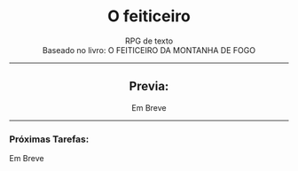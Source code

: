 <h1 align="center"> O feiticeiro </h1>

<div align="center">
 RPG de texto<br>Baseado no livro: O FEITICEIRO DA MONTANHA DE FOGO
 </div>
 
 ***

<h2 align="center"> Previa: </h2>

<div align="center">
Em Breve
</div>

***

<h3> Próximas Tarefas: </h3>

Em Breve

